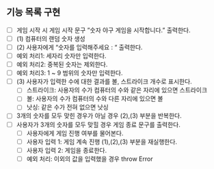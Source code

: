## 기능 목록 구현

- [ ]  게임 시작 시 게임 시작 문구 ”숫자 야구 게임을 시작합니다.” 출력한다.
- [ ]  (1) 컴퓨터의 랜덤 숫자 생성
- [ ]  (2) 사용자에게 “숫자를 입력해주세요 : “  출력한다.
  - [ ]  예외 처리1: 세자리 숫자만 입력한다.
  - [ ]  예외 처리2: 중복된 숫자는 제외한다.
  - [ ]  예외 처리3: 1 ~ 9 범위의 숫자만 입력한다. 
- [ ]  (3) 사용자가 입력한 수에 대한 결과를 볼, 스트라이크 개수로 표시한다. 
    - [ ]  스트라이크:  사용자의 수가 컴퓨터의 수와 같은 자리에 있으면 스트라이크
    - [ ]  볼: 사용자의 수가 컴퓨터의 수와 다른 자리에 있으면 볼
    - [ ]  낫싱: 같은 수가 전혀 없으면 낫싱
- [ ]  3개의 숫자를 모두 맞힌 경우가 아닐 경우 (2),(3) 부분을 반복한다. 
- [ ]  사용자가 3개의 숫자를 모두 맞힐 경우 게임 종료 문구를 출력한다.
      - [ ]  사용자에게 게임 진행 여부를 물어본다. 
      - [ ]  사용자 입력 1: 게임 계속 진행 (1),(2),(3) 부분을 재실행한다. 
      - [ ]  사용자 입력 2: 게임을 종료한다. 
      - [ ]  예외 처리: 이외의 값을 입력했을 경우 throw Error
